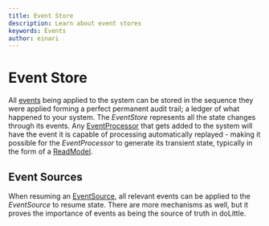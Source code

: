 ```yaml
---
title: Event Store
description: Learn about event stores
keywords: Events
author: einari
---
```

# Event Store

All [events](introduction.md) being applied to the system can be stored in the sequence
they were applied forming a perfect permanent audit trail; a ledger of what happened to
your system. The *EventStore* represents all the state changes through its events.
Any [EventProcessor](event_processor.md) that gets added to the system will have the
event it is capable of processing automatically replayed - making it possible for the
*EventProcessor* to generate its transient state, typically in the form of a [ReadModel](../Read/read_model.md).

## Event Sources

When resuming an [EventSource](event_source.md), all relevant events can be applied to
the *EventSource* to resume state. There are more mechanisms as well, but it proves the
importance of events as being the source of truth in doLittle.


